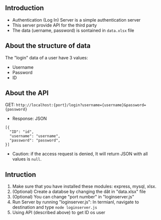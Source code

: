 ## Introduction
- Authentication (Log In) Server is a simple authentication server
- This server provide API for the third party
- The data (uername, password) is sontained in ```data.xlsx``` file
## About the structure of data
The "login" data of a user have 3 values:
- Username
- Password
- ID
## About the API
GET: ```http://localhost:{port}/login?username={username}&password={password}```
* Response: JSON
```
[{
  "ID": "id",
  "username": "username",
  "password": "password",
}]
```
* Caution: if the access request is denied, It will return JSON with all values is ```null```.
## Intruction
1. Make sure that you have installed these modules: express, mysql, xlsx.
2. (Optional) Create a databse by changing the dât in "data.xlsx" file
3. (Optional) You can change "port number" in "loginserver.js"
4. Run Server by running "loginserver.js": In termianl, navigate to destination and type ```node loginserver.js```
5. Using API (described above) to get ID os user
